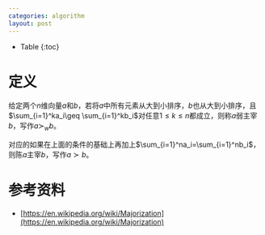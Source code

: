 ```yaml
---
categories: algorithm
layout: post
---
```


- Table
{:toc}

# 定义

给定两个$n$维向量$a$和$b$，若将$a$中所有元素从大到小排序，$b$也从大到小排序，且$\sum_{i=1}^ka_i\geq \sum_{i=1}^kb_i$对任意$1\leq k\leq n$都成立，则称$a$弱主宰$b$，写作$a\succ_w b$。

对应的如果在上面的条件的基础上再加上$\sum_{i=1}^na_i=\sum_{i=1}^nb_i$，则陈$a$主宰$b$，写作$a\succ b$。

# 参考资料

- [https://en.wikipedia.org/wiki/Majorization](https://en.wikipedia.org/wiki/Majorization)